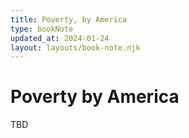 ```yaml
---
title: Poverty, by America
type: bookNote
updated_at: 2024-01-24
layout: layouts/book-note.njk
---
```

# Poverty by America
TBD

